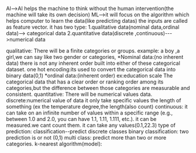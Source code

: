 Al-->AI helps the machine to think without the human intervention(the machine will take its own decision)
ML-->it will focus on the algorithm which helps computer to learn the data(like predicting datas)
the inputs are called as feature vector.
it has two type:
    1.qualitative data(nominal data,ordinal data)--> categorical data
    2.quantitative data(discrete ,continuous)--->numerical data

qualitative:
There will be a finite categories or groups.
   	example: a boy ,a girl,we can say like two gender or categories,
    		*Nominal data:(no inherent data)
        	  there is not any inherent order built into either of these categorical dataset.
        	  one hot encoding:its used to convert the categorical data into binary data(0,1)
   		*ordinal data:(inherent order)
		  ex:education scale
		  The categorical data that has a clear order or ranking order among its categories,but the difference between those categories are measurable and consistent.
quantitative:
There will be numerical values data.
	discrete:numerical value of data 
	it only take specific values
	the length of something (ex the temperature degree,the length(also count)
	continuous:
	it can take on an infinite number of values within a specific range (e.g., between 1.0 and 2.0, you can have 1.1, 1.11, 1.111, etc.).
	it can be measured.we cant count them.
	it can take any values(0.1,22.3)
type of prediction:
	classification--predict discrete classes
binary classification:
	two prediction is or not (0,1)
multi class: 
	predict more than two or more categories.
k-nearest algorithm(model):





      

